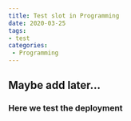 ```yaml
---
title: Test slot in Programming
date: 2020-03-25
tags:
- test
categories: 
 - Programming
---
```

## Maybe add later...
### Here we test the deployment